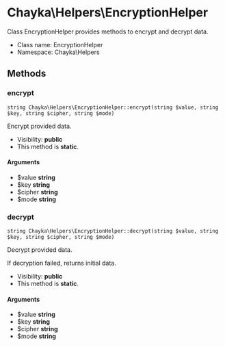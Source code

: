 Chayka\Helpers\EncryptionHelper
===============

Class EncryptionHelper provides methods to encrypt and decrypt data.




* Class name: EncryptionHelper
* Namespace: Chayka\Helpers







Methods
-------


### encrypt

    string Chayka\Helpers\EncryptionHelper::encrypt(string $value, string $key, string $cipher, string $mode)

Encrypt provided data.



* Visibility: **public**
* This method is **static**.


#### Arguments
* $value **string**
* $key **string**
* $cipher **string**
* $mode **string**



### decrypt

    string Chayka\Helpers\EncryptionHelper::decrypt(string $value, string $key, string $cipher, string $mode)

Decrypt provided data.

If decryption failed, returns initial data.

* Visibility: **public**
* This method is **static**.


#### Arguments
* $value **string**
* $key **string**
* $cipher **string**
* $mode **string**


